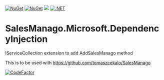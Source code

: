 [![NuGet](https://img.shields.io/nuget/v/SalesManago.Microsoft.DependencyInjection.svg)](https://www.nuget.org/packages/SalesManago.Microsoft.DependencyInjection) 
[![NuGet](https://img.shields.io/nuget/dt/SalesManago.Microsoft.DependencyInjection.svg)](https://www.nuget.org/packages/SalesManago.Microsoft.DependencyInjection)
![](https://vistr.dev/badge?repo=tomaszcekalo.SalesManago.Microsoft.DependencyInjection)
[![.NET](https://github.com/tomaszcekalo/SalesManago.Microsoft.DependencyInjection/actions/workflows/publish-efcore.yml/badge.svg)](https://github.com/tomaszcekalo/SalesManago.Microsoft.DependencyInjection/actions/workflows/publish-efcore.yml)

# SalesManago.Microsoft.DependencyInjection
IServiceCollection extension to add AddSalesManago method

This is to be used with https://github.com/tomaszcekalo/SalesManago 

[![CodeFactor](https://www.codefactor.io/repository/github/tomaszcekalo/SalesManago.Microsoft.DependencyInjection/badge)](https://www.codefactor.io/repository/github/tomaszcekalo/SalesManago.Microsoft.DependencyInjection)
